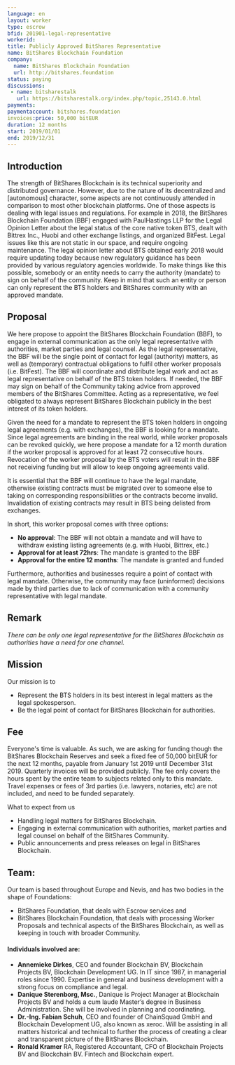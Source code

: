 ```yaml
---
language: en
layout: worker
type: escrow
bfid: 201901-legal-representative
workerid:
title: Publicly Approved BitShares Representative
name: BitShares Blockchain Foundation
company:
  name: BitShares Blockchain Foundation
  url: http://bitshares.foundation
status: paying
discussions:
 - name: bitsharestalk
   url: https://bitsharestalk.org/index.php/topic,25143.0.html
payments:
paymentaccount: bitshares.foundation
invoices:price: 50,000 bitEUR
duration: 12 months
start: 2019/01/01
end: 2019/12/31
---
```


## Introduction

The strength of BitShares Blockchain is its technical superiority and distributed governance. However, due to the nature of its decentralized and [autonomous] character, some aspects are not continuously attended in comparison to most other blockchain platforms. One of those aspects is dealing with legal issues and regulations. For example in 2018, the BitShares Blockchain Foundation (BBF) engaged with PaulHastings LLP for the Legal Opinion Letter about the legal status of the core native token BTS, dealt with Bittrex Inc., Huobi and other exchange listings, and organized BitFest. Legal issues like this are not static in our space, and require ongoing maintenance. The legal opinion letter about BTS obtained early 2018 would require updating today because new regulatory guidance has been provided by various regulatory agencies worldwide. To make things like this possible, somebody or an entity needs to carry the authority (mandate) to sign on behalf of the community. Keep in mind that such an entity or person can only represent the BTS holders and BitShares community with an approved mandate.

## Proposal

We here propose to appoint the BitShares Blockchain Foundation (BBF), to engage in external communication as the only legal representative with authorities, market parties and legal counsel. As the legal representative, the BBF will be the single point of contact for legal (authority) matters, as well as (temporary) contractual obligations to fulfil other worker proposals (i.e. BitFest). The BBF will coordinate and distribute legal work and act as legal representative on behalf of the BTS token holders. If needed, the BBF may sign on behalf of the Community taking advice from approved members of the BitShares Committee. Acting as a representative, we feel obligated to always represent BitShares Blockchain publicly in the best interest of its token holders.

Given the need for a mandate to represent the BTS token holders in ongoing legal agreements (e.g. with exchanges), the BBF is looking for a mandate. Since legal agreements are binding in the real world, while worker proposals can be revoked quickly, we here propose a mandate for a 12 month duration if the worker proposal is approved for at least 72 consecutive hours. Revocation of the worker proposal by the BTS voters will result in the BBF not receiving funding but will allow to keep ongoing agreements valid.

It is essential that the BBF will continue to have the legal mandate, otherwise existing contracts must be migrated over to someone else to taking on corresponding responsibilities or the contracts become invalid. Invalidation of existing contracts may result in BTS being delisted from exchanges.

In short, this worker proposal comes with three options:

- **No approval**: The BBF will not obtain a mandate and will have to withdraw existing listing agreements (e.g. with Huobi, Bittrex, etc.)
- **Approval for at least 72hrs**: The mandate is granted to the BBF
- **Approval for the entire 12 months**: The mandate is granted and funded

Furthermore, authorities and businesses require a point of contact with legal mandate. Otherwise, the community may face (uninformed) decisions made by third parties due to lack of communication with a community representative with legal mandate.

## Remark

*There can be only one legal representative for the BitShares Blockchain as authorities have a need for one channel.*

## Mission

Our mission is to

-   Represent the BTS holders in its best interest in legal matters as the legal spokesperson.
-   Be the legal point of contact for BitShares Blockchain for authorities.
    
## Fee

Everyone's time is valuable. As such, we are asking for funding though the BitShares Blockchain Reserves and seek a fixed fee of 50,000 bitEUR for the next 12 months, payable from January 1st 2019 until December 31st 2019. Quarterly invoices will be provided publicly. The fee only covers the hours spent by the entire team to subjects related only to this mandate. Travel expenses or fees of 3rd parties (i.e. lawyers, notaries, etc) are not included, and need to be funded separately.

What to expect from us

-   Handling legal matters for BitShares Blockchain.
-   Engaging in external communication with authorities, market parties and legal counsel on behalf of the BitShares Community.
-   Public announcements and press releases on legal in BitShares Blockchain.

## Team:

Our team is based throughout Europe and Nevis, and has two bodies in the shape of Foundations:

-   BitShares Foundation, that deals with Escrow services and
-   BitShares Blockchain Foundation, that deals with processing Worker Proposals and technical aspects of the BitShares Blockchain, as well as keeping in touch with broader Community.
    
#### Individuals involved are:

- **Annemieke Dirkes**, CEO and founder Blockchain BV, Blockchain Projects BV, Blockchain Development UG. In IT since 1987, in managerial roles since 1990. Expertise in general and business development with a strong focus on compliance and legal.    
- **Danique Sterenborg, Msc.**, Danique is Project Manager at Blockchain Projects BV and holds a cum laude Master’s degree in Business Administration. She will be involved in planning and coordinating.
- **Dr.-Ing. Fabian Schuh**, CEO and founder of ChainSquad GmbH and Blockchain Development UG, also known as xeroc. Will be assisting in all matters historical and technical to further the process of creating a clear and transparent picture of the BitShares Blockchain.
- **Ronald Kramer** RA, Registered Accountant, CFO of Blockchain Projects BV and Blockchain BV. Fintech and Blockchain expert.
